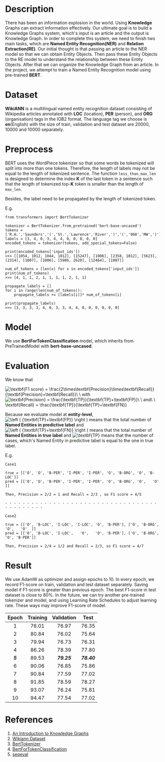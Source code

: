 # Description
There has been an information explosion in the world. Using **Knowledge** Graphs can extract information effectively. 
Our ultimate goal is to build a Knowledge Graphs system, which's input is an article and the output is Knowledge Graph. 
In order to complete this system, we need to finish two main tasks, which are **Named Entity Recognition(NER)** and **Relation Extraction(RE)**.
Our initial thought is that passing an article to the NER model so that we can obtain Entity Objects. 
Then pass these Entity Objects to the RE model to understand the relationship between these Entity Objects. 
After that we can organize the Knowledge Graph from an article. 
In the project, we attempt to train a Named Entity Recognition model using pre-trained **BERT**.

# Dataset
**WikiANN** is a multilingual named entity recognition dataset consisting of Wikipedia articles annotated with **LOC** (location), **PER** (person), and **ORG** (organisation) tags in the IOB2 format. 
The language tag we choose is **en**(English) with the size of train, validation and test dataset are 20000, 10000 and 10000 separately. 

# Preprocess
BERT uses the WordPiece tokenizer so that some words be tokenized will split into more than one tokens. Therefore, the length of labels may not be equal to the length of tokenized sentence. 
The function `less_than_max_len` is designed to determine the index **K** of the last token in a sentence such that the length of tokenized top-**K** token is smaller than the length of `max_len`.

Besides, the label need to be propagated by the length of tokenized token.

E.g.
```python3
from transformers import BertTokenizer

tokenizer = BertTokenizer.from_pretrained('bert-base-uncased')
tokens = ['R.H.','Saunders','(','St.','Lawrence','River',')','(','968','MW',')']
labels = [3, 4, 0, 3, 4, 4, 0, 0, 0, 0, 0]
encoded_tokens = tokenizer(tokens, add_special_tokens=False)

print(encoded_tokens['input_ids'])
>>> [[1054, 1012, 1044, 1012], [15247], [1006], [2358, 1012], [5623], [2314], [1007], [1006], [5986, 2620], [12464], [1007]]

num_of_tokens = [len(x) for x in encoded_tokens['input_ids']]
print(num_of_tokens)
>>> [4, 1, 1, 2, 1, 1, 1, 1, 2, 1, 1]

propagate_labels = []
for i in range(len(num_of_tokens)):
    propagate_labels += [labels[i]]* num_of_tokens[i]
    
print(propagate_labels)
>>> [3, 3, 3, 3, 4, 0, 3, 3, 4, 4, 0, 0, 0, 0, 0, 0]
```
# Model
We use **BertForTokenClassification** model, which inherits from PreTrainedModel with **bert-base-uncased**.



# Evaluation
We know that

<img src="https://latex.codecogs.com/svg.image?\textbf{F1&space;score}&space;=&space;\frac{2\times\textbf{Precision}\times\textbf{Recall}}{\textbf{Precision}&plus;\textbf{Recall}}\&space;\&space;with" title="\textbf{F1 score} = \frac{2\times\textbf{Precision}\times\textbf{Recall}}{\textbf{Precision}+\textbf{Recall}}\ \ with" />

<img src="https://latex.codecogs.com/svg.image?\textbf{Precision}&space;=&space;\frac{\textbf{TP}}{\textbf{TP}&plus;\textbf{FP}}\&space;\&space;and\&space;\&space;\textbf{Recall}&space;=&space;\frac{\textbf{TP}}{\textbf{TP}&plus;\textbf{FN}}" title="\textbf{Precision} = \frac{\textbf{TP}}{\textbf{TP}+\textbf{FP}}\ \ and\ \ \textbf{Recall} = \frac{\textbf{TP}}{\textbf{TP}+\textbf{FN}}" />

Because we evaluate model at **entity-level**, <img src="https://latex.codecogs.com/svg.image?\left&space;(&space;{\textbf{TP}&plus;\textbf{FP}}&space;\right&space;)" title="\left ( {\textbf{TP}+\textbf{FP}} \right )" /> means that the total number of **Named Entities in predictive label** and <img src="https://latex.codecogs.com/svg.image?\left&space;(&space;{\textbf{TP}&plus;\textbf{FN}}&space;\right&space;)" title="\left ( {\textbf{TP}+\textbf{FN}} \right )" /> means that the total number of **Named Entities in true label** and <img src="https://latex.codecogs.com/svg.image?\textbf{TP}" title="\textbf{TP}" /> means that the number of cases, which's Named Entity in predictive label is equal to the one in true label.

E.g.
    
    Case1
    
    true = [['O', 'O', 'B-PER', 'I-PER', 'I-PER', 'O', 'B-ORG', 'O', 'B-LOC']]
    pred = [['O', 'O', 'B-PER', 'I-PER', 'I-PER', 'O', 'B-ORG', 'O',   'O'  ]]
    
    Then, Precision = 2/2 = 1 and Recall = 2/3 , so F1 score = 4/5
    
    - - - - - - - - - - - - - - - - - - - - - - - - - - - - - - - - - - - - - - - - - - - - 
    
    Case2
    
    true = [['O', 'B-LOC', 'I-LOC', 'I-LOC', 'O', 'B-PER'], ['O', 'B-ORG', 'O',   'O'  ]]
    pred = [['O', 'B-LOC', 'I-LOC',   'O',   'O', 'B-PER'], ['O', 'B-ORG', 'O', 'B-PER']]

    Then, Precision = 2/4 = 1/2 and Recall = 2/3, so F1 score = 4/7

# Result
We use AdamW as optimizer and assign epochs to 10. In every epoch, we record F1-score on train, validation and test dataset separately. Saving model if F1-score is greater than previous epoch.
The best F1-score in test dataset is close to 80%. In the future, we can try another pre-trained tokenizer and model, and using Learning Rate Schedules to adjust learning rate. These ways may improve F1-score of model.

| Epoch | Training | Validation |  Test  |
| :---: | :------: | :--------: |  :---: |
|   1   |  76.01   |    76.97   |  76.35 |
|   2   |  80.84   |    76.02   |  75.64 |
|   3   |  79.94   |    76.73   |  76.31 |
|   4   |  86.26   |    78.39   |  77.80 |
|_**5**_|  89.53   |_**79.25**_ |_**78.40**_|
|   6   |  90.06   |    76.85   |  75.86 |
|   7   |  90.84   |    77.59   |  77.02 |
|   8   |  91.85   |    78.59   |  78.27 |
|   9   |  93.07   |    76.24   |  75.81 |
|  10   |  94.47   |    77.54   |  77.02 |
    


# References
1. [An Introduction to Knowledge Graphs](https://ai.stanford.edu/blog/introduction-to-knowledge-graphs/)
2. [Wikiann Dataset](https://huggingface.co/datasets/wikiann)
3. [BertTokenizer](https://huggingface.co/transformers/model_doc/bert.html#berttokenizer)
4. [BertForTokenClassification](https://huggingface.co/transformers/model_doc/bert.html#bertfortokenclassification)
5. [seqeval](https://pypi.org/project/seqeval/)


